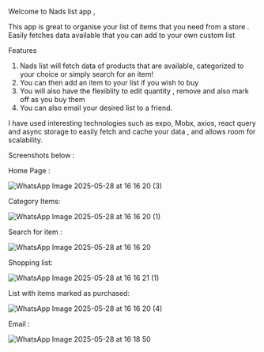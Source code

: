 Welcome to Nads list app , 

This app is great to organise your list of items that you need from a store . Easily fetches data available that you can add to your own custom list 

Features

1. Nads list will fetch data of products that are available, categorized to your choice or simply search for an item!
2. You can then add an item to your list if you wish to buy 
3. You will also have the flexiblity to edit quantity , remove and also mark off as you buy them 
4. You can also email your desired list to a friend.

 I have used interesting technologies such as expo, Mobx, axios, react query and async storage to easily fetch and cache your data , and allows room for scalability.

Screenshots below :

Home Page :

![WhatsApp Image 2025-05-28 at 16 16 20 (3)](https://github.com/user-attachments/assets/d050c9c9-0a65-4a86-a216-a612471d83b8)


Category Items: 

![WhatsApp Image 2025-05-28 at 16 16 20 (1)](https://github.com/user-attachments/assets/00935d38-2ec6-4f06-9248-3426e8154bf5)

Search for item :

![WhatsApp Image 2025-05-28 at 16 16 20](https://github.com/user-attachments/assets/90eda544-0f5d-43f9-9ddf-3b5c208b3245)

Shopping list: 

![WhatsApp Image 2025-05-28 at 16 16 21 (1)](https://github.com/user-attachments/assets/cfc72251-9d98-40fe-973a-8bf5379fe963)


List with items marked as purchased: 

![WhatsApp Image 2025-05-28 at 16 16 20 (4)](https://github.com/user-attachments/assets/428b8cc3-8b73-49c4-8f5b-27d6fd283251)


Email : 

![WhatsApp Image 2025-05-28 at 16 18 50](https://github.com/user-attachments/assets/589e616c-1e1c-4c4a-9aab-599ae516c93b)
